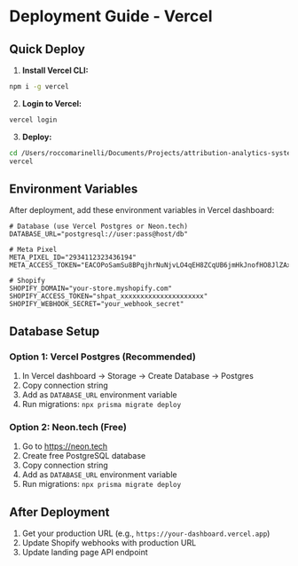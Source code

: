 # Deployment Guide - Vercel

## Quick Deploy

1. **Install Vercel CLI:**
```bash
npm i -g vercel
```

2. **Login to Vercel:**
```bash
vercel login
```

3. **Deploy:**
```bash
cd /Users/roccomarinelli/Documents/Projects/attribution-analytics-system/dashboard
vercel
```

## Environment Variables

After deployment, add these environment variables in Vercel dashboard:

```env
# Database (use Vercel Postgres or Neon.tech)
DATABASE_URL="postgresql://user:pass@host/db"

# Meta Pixel
META_PIXEL_ID="2934112323436194"
META_ACCESS_TOKEN="EACOPoSamSu8BPqjhrNuNjvLO4qEH8ZCqUB6jmHkJnofHO8JlZAxcxaya6TuqNKXUWtnw7HOW4XQlaaZCPJT74BqcdsotvrUa73ZCEbtYTS0HI5S4ma7pq15stqlicHx7ZCSNc5ZAUILYqjInRfTXuYH9bfOYbuJaPBIDZCPHNpazEbRNuFMusDNYFcb3gVv5Sw9CN57RWYVJA5xbVHMO3iTpOAn2bGKE446QyK8XqUxG1x01z3XzSUDdpFZBtgInJgZDZD"

# Shopify
SHOPIFY_DOMAIN="your-store.myshopify.com"
SHOPIFY_ACCESS_TOKEN="shpat_xxxxxxxxxxxxxxxxxxxxx"
SHOPIFY_WEBHOOK_SECRET="your_webhook_secret"
```

## Database Setup

### Option 1: Vercel Postgres (Recommended)
1. In Vercel dashboard → Storage → Create Database → Postgres
2. Copy connection string
3. Add as `DATABASE_URL` environment variable
4. Run migrations: `npx prisma migrate deploy`

### Option 2: Neon.tech (Free)
1. Go to https://neon.tech
2. Create free PostgreSQL database
3. Copy connection string
4. Add as `DATABASE_URL` environment variable
5. Run migrations: `npx prisma migrate deploy`

## After Deployment

1. Get your production URL (e.g., `https://your-dashboard.vercel.app`)
2. Update Shopify webhooks with production URL
3. Update landing page API endpoint